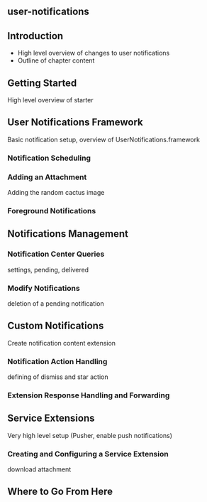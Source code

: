 ## user-notifications

## Introduction

- High level overview of changes to user notifications
- Outline of chapter content

## Getting Started
High level overview of starter

## User Notifications Framework
Basic notification setup, overview of UserNotifications.framework

### Notification Scheduling
### Adding an Attachment
Adding the random cactus image

### Foreground Notifications

## Notifications Management

### Notification Center Queries 
settings, pending, delivered

### Modify Notifications 
deletion of a pending notification

## Custom Notifications
Create notification content extension

### Notification Action Handling
defining of dismiss and star action

### Extension Response Handling and Forwarding

## Service Extensions
Very high level setup (Pusher, enable push notifications)

### Creating and Configuring a Service Extension 
download attachment

## Where to Go From Here
